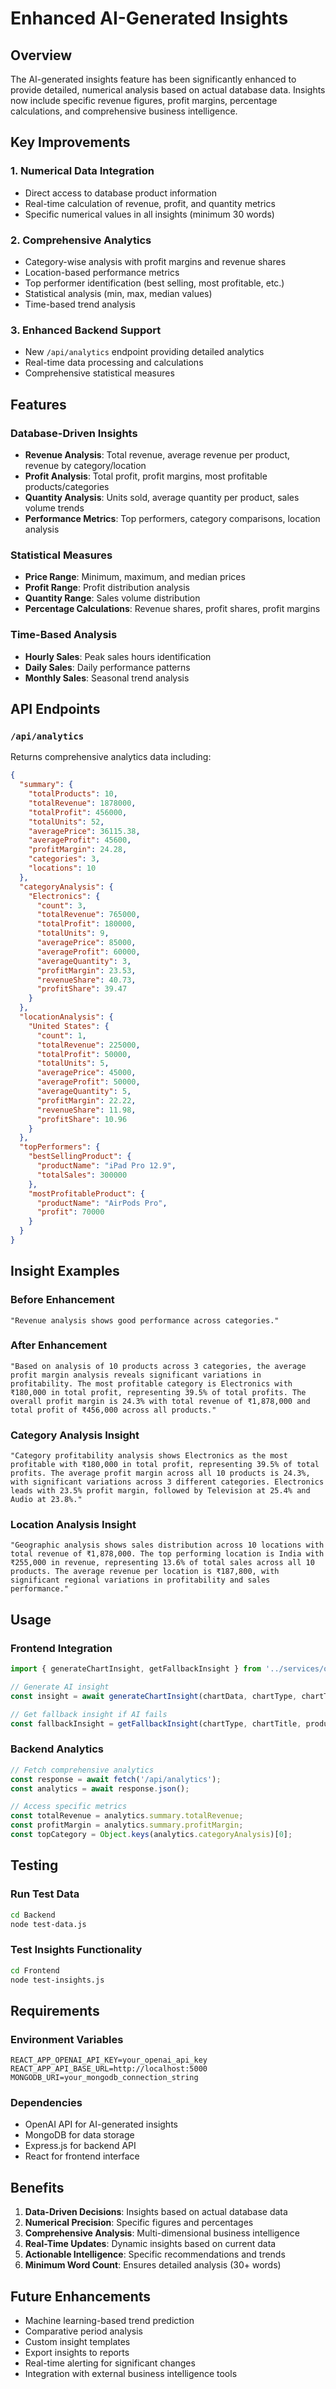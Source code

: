 # Enhanced AI-Generated Insights

## Overview

The AI-generated insights feature has been significantly enhanced to provide detailed, numerical analysis based on actual database data. Insights now include specific revenue figures, profit margins, percentage calculations, and comprehensive business intelligence.

## Key Improvements

### 1. **Numerical Data Integration**
- Direct access to database product information
- Real-time calculation of revenue, profit, and quantity metrics
- Specific numerical values in all insights (minimum 30 words)

### 2. **Comprehensive Analytics**
- Category-wise analysis with profit margins and revenue shares
- Location-based performance metrics
- Top performer identification (best selling, most profitable, etc.)
- Statistical analysis (min, max, median values)
- Time-based trend analysis

### 3. **Enhanced Backend Support**
- New `/api/analytics` endpoint providing detailed analytics
- Real-time data processing and calculations
- Comprehensive statistical measures

## Features

### Database-Driven Insights
- **Revenue Analysis**: Total revenue, average revenue per product, revenue by category/location
- **Profit Analysis**: Total profit, profit margins, most profitable products/categories
- **Quantity Analysis**: Units sold, average quantity per product, sales volume trends
- **Performance Metrics**: Top performers, category comparisons, location analysis

### Statistical Measures
- **Price Range**: Minimum, maximum, and median prices
- **Profit Range**: Profit distribution analysis
- **Quantity Range**: Sales volume distribution
- **Percentage Calculations**: Revenue shares, profit shares, profit margins

### Time-Based Analysis
- **Hourly Sales**: Peak sales hours identification
- **Daily Sales**: Daily performance patterns
- **Monthly Sales**: Seasonal trend analysis

## API Endpoints

### `/api/analytics`
Returns comprehensive analytics data including:
```json
{
  "summary": {
    "totalProducts": 10,
    "totalRevenue": 1878000,
    "totalProfit": 456000,
    "totalUnits": 52,
    "averagePrice": 36115.38,
    "averageProfit": 45600,
    "profitMargin": 24.28,
    "categories": 3,
    "locations": 10
  },
  "categoryAnalysis": {
    "Electronics": {
      "count": 3,
      "totalRevenue": 765000,
      "totalProfit": 180000,
      "totalUnits": 9,
      "averagePrice": 85000,
      "averageProfit": 60000,
      "averageQuantity": 3,
      "profitMargin": 23.53,
      "revenueShare": 40.73,
      "profitShare": 39.47
    }
  },
  "locationAnalysis": {
    "United States": {
      "count": 1,
      "totalRevenue": 225000,
      "totalProfit": 50000,
      "totalUnits": 5,
      "averagePrice": 45000,
      "averageProfit": 50000,
      "averageQuantity": 5,
      "profitMargin": 22.22,
      "revenueShare": 11.98,
      "profitShare": 10.96
    }
  },
  "topPerformers": {
    "bestSellingProduct": {
      "productName": "iPad Pro 12.9",
      "totalSales": 300000
    },
    "mostProfitableProduct": {
      "productName": "AirPods Pro",
      "profit": 70000
    }
  }
}
```

## Insight Examples

### Before Enhancement
```
"Revenue analysis shows good performance across categories."
```

### After Enhancement
```
"Based on analysis of 10 products across 3 categories, the average profit margin analysis reveals significant variations in profitability. The most profitable category is Electronics with ₹180,000 in total profit, representing 39.5% of total profits. The overall profit margin is 24.3% with total revenue of ₹1,878,000 and total profit of ₹456,000 across all products."
```

### Category Analysis Insight
```
"Category profitability analysis shows Electronics as the most profitable with ₹180,000 in total profit, representing 39.5% of total profits. The average profit margin across all 10 products is 24.3%, with significant variations across 3 different categories. Electronics leads with 23.5% profit margin, followed by Television at 25.4% and Audio at 23.8%."
```

### Location Analysis Insight
```
"Geographic analysis shows sales distribution across 10 locations with total revenue of ₹1,878,000. The top performing location is India with ₹255,000 in revenue, representing 13.6% of total sales across all 10 products. The average revenue per location is ₹187,800, with significant regional variations in profitability and sales performance."
```

## Usage

### Frontend Integration
```javascript
import { generateChartInsight, getFallbackInsight } from '../services/openaiService';

// Generate AI insight
const insight = await generateChartInsight(chartData, chartType, chartTitle, productData);

// Get fallback insight if AI fails
const fallbackInsight = getFallbackInsight(chartType, chartTitle, productData);
```

### Backend Analytics
```javascript
// Fetch comprehensive analytics
const response = await fetch('/api/analytics');
const analytics = await response.json();

// Access specific metrics
const totalRevenue = analytics.summary.totalRevenue;
const profitMargin = analytics.summary.profitMargin;
const topCategory = Object.keys(analytics.categoryAnalysis)[0];
```

## Testing

### Run Test Data
```bash
cd Backend
node test-data.js
```

### Test Insights Functionality
```bash
cd Frontend
node test-insights.js
```

## Requirements

### Environment Variables
```env
REACT_APP_OPENAI_API_KEY=your_openai_api_key
REACT_APP_API_BASE_URL=http://localhost:5000
MONGODB_URI=your_mongodb_connection_string
```

### Dependencies
- OpenAI API for AI-generated insights
- MongoDB for data storage
- Express.js for backend API
- React for frontend interface

## Benefits

1. **Data-Driven Decisions**: Insights based on actual database data
2. **Numerical Precision**: Specific figures and percentages
3. **Comprehensive Analysis**: Multi-dimensional business intelligence
4. **Real-Time Updates**: Dynamic insights based on current data
5. **Actionable Intelligence**: Specific recommendations and trends
6. **Minimum Word Count**: Ensures detailed analysis (30+ words)

## Future Enhancements

- Machine learning-based trend prediction
- Comparative period analysis
- Custom insight templates
- Export insights to reports
- Real-time alerting for significant changes
- Integration with external business intelligence tools 